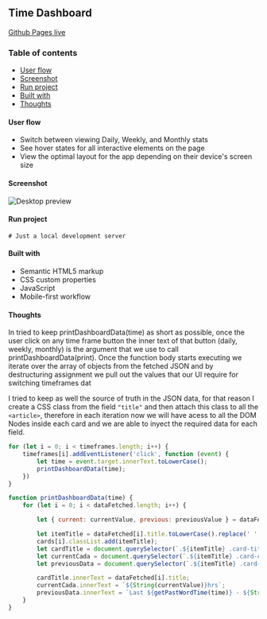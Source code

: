 ## Time Dashboard
[Github Pages live](https://alexcumplido.github.io/frontend-projects/time-dashboard/)

### Table of contents
- [User flow](#user-flow)
- [Screenshot](#screenshot)
- [Run project](#run-project)
- [Built with](#built-with)
- [Thoughts](#thoughts)

#### User flow
- Switch between viewing Daily, Weekly, and Monthly stats
- See hover states for all interactive elements on the page
- View the optimal layout for the app depending on their device's screen size

#### Screenshot
![Desktop preview](./images/Desktop.jpg)

#### Run project
```
# Just a local development server
```

#### Built with
- Semantic HTML5 markup
- CSS custom properties
- JavaScript
- Mobile-first workflow

#### Thoughts
In tried to keep printDashboardData(time) as short as possible, once the user click on any time frame button the inner text of that button (daily, weekly, monthly) is the argument that we use to call printDashboardData(print). Once the function body starts executing we iterate over the array of objects from the fetched JSON and by destructuring assignment we pull out the values that our UI require for switching timeframes dat

I tried to keep as well the source of truth in the JSON data, for that reason I create a CSS class from the field `"title"` and then attach this class to all the `<article>`, therefore in each iteration now we will have acess to all the DOM Nodes inside each card and we are able to inyect the required data for each field.

```js
for (let i = 0; i < timeframes.length; i++) {
    timeframes[i].addEventListener('click', function (event) {
        let time = event.target.innerText.toLowerCase();
        printDashboardData(time);
    })
}

function printDashboardData(time) {
    for (let i = 0; i < dataFetched.length; i++) {

        let { current: currentValue, previous: previousValue } = dataFetched[i].timeframes[time];

        let itemTitle = dataFetched[i].title.toLowerCase().replace(' ', '-');
        cards[i].classList.add(itemTitle);
        let cardTitle = document.querySelector(`.${itemTitle} .card-title`);
        let currentCada = document.querySelector(`.${itemTitle} .card-current-data`);
        let previousData = document.querySelector(`.${itemTitle} .card-previous-data`);

        cardTitle.innerText = dataFetched[i].title;
        currentCada.innerText = `${String(currentValue)}hrs`;
        previousData.innerText = `Last ${getPastWordTime(time)} - ${String(previousValue)}hrs`;
    }
}
```
